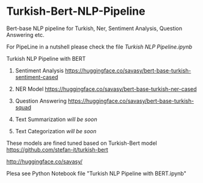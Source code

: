 # Turkish-Bert-NLP-Pipeline
Bert-base NLP pipeline for Turkish,  Ner, Sentiment Analysis, Question Answering etc.

For PipeLine in a nutshell please check the file *Turkish NLP Pipeline.ipynb*

Turkish NLP Pipeline with BERT

1. Sentiment Analysis
https://huggingface.co/savasy/bert-base-turkish-sentiment-cased

2. NER Model
https://huggingface.co/savasy/bert-base-turkish-ner-cased

3. Question Answering
https://huggingface.co/savasy/bert-base-turkish-squad

4. Text Summarization
_will be soon_

5. Text Categorization
_will be soon_


These models are fined tuned based on Turkish-Bert model
https://github.com/stefan-it/turkish-bert

http://huggingface.co/savasy/

Plesa see Python Notebook file "Turkish NLP Pipeline with BERT.ipynb"
